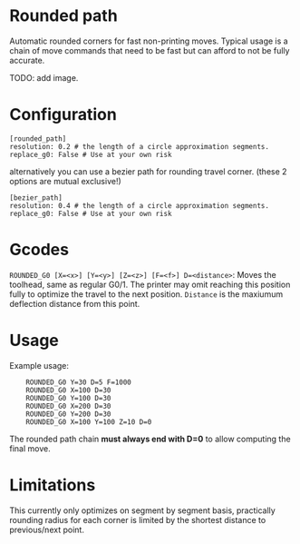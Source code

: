 # Rounded path

Automatic rounded corners for fast non-printing moves.
Typical usage is a chain of move commands that need to be fast but can afford to not be fully accurate.  

TODO: add image.

# Configuration

```
[rounded_path]
resolution: 0.2 # the length of a circle approximation segments.
replace_g0: False # Use at your own risk
```
alternatively you can use a bezier path for rounding travel corner. (these 2 options are mutual exclusive!)
```
[bezier_path]
resolution: 0.4 # the length of a circle approximation segments.
replace_g0: False # Use at your own risk
```

# Gcodes

`ROUNDED_G0 [X=<x>] [Y=<y>] [Z=<z>] [F=<f>] D=<distance>`: 
Moves the toolhead, same as regular G0/1.
The printer may omit reaching this position fully to optimize the travel to the 
next position. `Distance` is the maxiumum deflection distance from this point.

# Usage

Example usage:
```
    ROUNDED_G0 Y=30 D=5 F=1000
    ROUNDED_G0 X=100 D=30
    ROUNDED_G0 Y=100 D=30
    ROUNDED_G0 X=200 D=30
    ROUNDED_G0 Y=200 D=30
    ROUNDED_G0 X=100 Y=100 Z=10 D=0     
```
The rounded path chain **must always end with D=0** to allow computing the final move.

# Limitations
This currently only optimizes on segment by segment basis, 
practically rounding radius for each corner is limited by the shortest distance to previous/next point.
